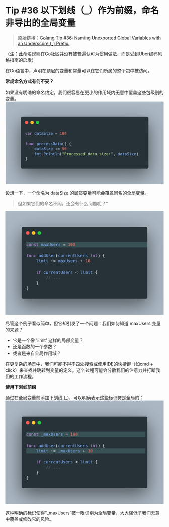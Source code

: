 # Tip #36 以下划线（_）作为前缀，命名非导出的全局变量
> 原始链接：[Golang Tip #36: Naming Unexported Global Variables with an Underscore (_) Prefix.](https://twitter.com/func25/status/1763527891466522656)
>
（注：此命名规则在Go社区并没有被普遍认可为惯用做法，而是受到Uber编码风格指南的启发）

在Go语言中，声明在顶层的变量和常量可以在它们所属的整个包中被访问。

**常规命名方式有何不妥？**

如果没有明确的命名约定，我们很容易在更小的作用域内无意中覆盖这些包级别的变量。
![](./images/036/36_01.png)

设想一下，一个命名为 dataSize 的局部变量可能会覆盖同名的全局变量。

> 但如果它们的命名不同，还会有什么问题呢？”

![](./images/036/36_02.png)

尽管这个例子看似简单，但它却引发了一个问题：我们如何知道 maxUsers 变量的来源？

- 它是一个像 'limit' 这样的局部变量？
- 还是函数的一个参数？
- 或者是来自全局作用域？

在更复杂的场景中，我们可能不得不四处搜索或使用IDE的快捷键（如cmd + click）来查找并跳转到变量的定义。这个过程可能会分散我们的注意力并打断我们的工作流程。

**使用下划线前缀**

通过在全局变量前添加下划线 (_)，可以明确表示这些标识符是全局的：
![](./images/036/36_03.png)

这种明确的标识使得“_maxUsers”被一眼识别为全局变量，大大降低了我们无意中覆盖或修改它的风险。